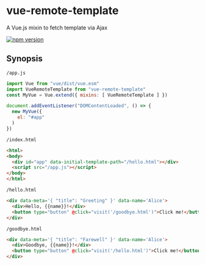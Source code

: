 # vue-remote-template

A Vue.js mixin to fetch template via Ajax

[![npm version](https://badge.fury.io/js/vue-remote-template.svg)](https://badge.fury.io/js/vue-remote-template)

## Synopsis

`/app.js`

```javascript
import Vue from "vue/dist/vue.esm"
import VueRemoteTemplate from "vue-remote-template"
const MyVue = Vue.extend({ mixins: [ VueRemoteTemplate ] })

document.addEventListener("DOMContentLoaded", () => {
  new MyVue({
    el: "#app"
  )
})
```

`/index.html`

```html
<html>
<body>
  <div id="app" data-initial-template-path="/hello.html"></div>
  <script src="/app.js"></script>
</body>
</html>
```

`/hello.html`

```html
<div data-meta='{ "title": "Greeting" }' data-name='Alice'>
  <div>Hello, {{name}}!</div>
  <button type="button" @click="visit('/goodbye.html')">Click me!</button>
</div>
```

`/goodbye.html`

```html
<div data-meta='{ "title": "Farewell" }' data-name='Alice'>
  <div>Goodbye, {{name}}!</div>
  <button type="button" @click="visit('/hello.html')">Click me!</button>
</div>
```
